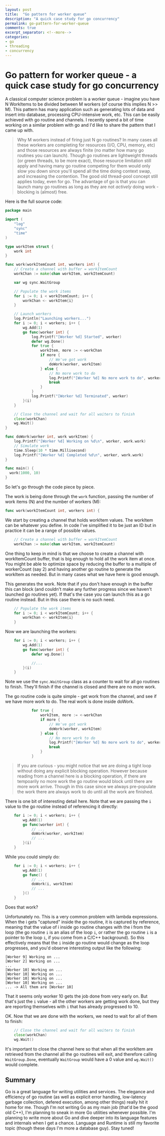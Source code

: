 ```yaml
---
layout: post
title:  "Go pattern for worker queue"
description: "A quick case study for go concurrency"
permalink: go-pattern-for-worker-queue 
comments: true
excerpt_separator: <!--more-->
categories:
- go 
- threading 
- concurrency 
---
```


# Go pattern for worker queue - a quick case study for go concurrency

A classical computer science problem is a worker queue - imagine you have N WorkItems to be divided between M workers (of course this implies N >> M). This pattern has many application such as generating lots of data and insert into database, processing CPU-intensive work, etc. This can be easily achieved with go routine and channels. I recently spend a bit of time working on a similar problem with go and I'd like to share the pattern that I came up with. 

<!--more-->

> Why M workers instead of firing just N go routines? In many cases all these workers are completing for resources (I/O, CPU, memory, etc) and those resources are always finite (no matter how many go routines you can launch). Though go routines are lightweight threads (or green threads, to be more exact), those resource limitation still apply and having many go routine competing for them would only slow you down since you'll spend all the time doing context swap, and increasing the contention. The good old thread-pool concept still applies today, even for go. The advantage of go is that you can launch many go routines as long as they are not *actively* doing work - blocking is (almost) free. 

Here is the full source code:

```go
package main

import (
    "log"
	"sync"
	"time"
)

type workItem struct {
    work int
}

func work(workItemCount int, workers int) {
    // Create a channel with buffer = workItemCount
    workChan := make(chan workItem, workItemCount)

    var wg sync.WaitGroup

    // Populate the work items
    for i := 0; i < workItemCount; i++ {
        workChan <- workItem{i} 
    }

    // Launch workers
    log.Println("Launching workers...")
    for i := 0; i < workers; i++ {
        wg.Add(1)
        go func(worker int) {
            log.Printf("[Worker %d] Started", worker)
            defer wg.Done()
            for true {
                workItem, more := <-workChan
                if more {
                    // We've got work
                    doWork(worker, workItem)
                } else {
                    // No more work to do
                    log.Printf("[Worker %d] No more work to do", worker)
                    break
                }
            }
            log.Printf("[Worker %d] Terminated", worker)
        }(i)
    }

    // Close the channel and wait for all waiters to finish
    close(workChan)
    wg.Wait()
}

func doWork(worker int, work workItem) {
	log.Printf("[Worker %d] Working on %d\n", worker, work.work)
	// Simulate work
	time.Sleep(10 * time.Millisecond)
    log.Printf("[Worker %d] Completed %d\n", worker, work.work)
}

func main() {
  work(1000, 10)
}
```

So let's go through the code piece by piece.

The work is being done through the `work` function, passing the number of work items (N) and the number of workers (M):

```go
func work(workItemCount int, workers int) {
```

We start by creating a channel that holds workItem values. The workItem can be whatever you define. In code I've simplified it to be just an ID but in practice it can be a range of possible values.

```go
    // Create a channel with buffer = workItemCount
    workChan := make(chan workItem, workItemCount)
```

One thing to keep in mind is that we choose to create a channel with workItemCount buffer, that is big enough to hold all the work item at once. You might be able to optimize space by reducing the buffer to a multiple of workerCount (say 2) and having another go routine to generate the workItem as needed. But in many cases what we have here is good enough.

This generates the work. Note that if you don't have enough in the buffer this can block (and couldn't make any further progress since we haven't launched go routines yet). If that's the case you can launch this as a go routine instead. But in this case there is no such need.

```go
    // Populate the work items
    for i := 0; i < workItemCount; i++ {
        workChan <- workItem{i} 
    }
```

Now we are launching the workers:

```go
    for i := 0; i < workers; i++ {
        wg.Add(1)
        go func(worker int) {
            defer wg.Done()

            //...
        }(i)
    }
```

Note we use the `sync.WaitGroup` class as a counter to wait for all go routines to finish. They'll finish if the channel is closed and there are no more work.

The go routine code is quite simple - get work from the channel, and see if we have more work to do. The real work is done inside doWork.

```go
            for true {
                workItem, more := <-workChan
                if more {
                    // We've got work
                    doWork(worker, workItem)
                } else {
                    // No more work to do
                    log.Printf("[Worker %d] No more work to do", worker)
                    break
                }
            }
```

> If you are curious - you might notice that we are doing a tight loop without doing any explicit blocking operation. However because reading from a channel here is a blocking operation, if there are tempoarily no more work the go routine would block until there are more work arrive. Though in this case since we always pre-populate the work there are always work to do until all the work are finished.

There is one bit of interesting detail here. Note that we are passing the `i` value to the go routine instead of referencing it directly:

```go
    for i := 0; i < workers; i++ {
        wg.Add(1)
        go func(worker int) {
            // ...
            doWork(worker, workItem)
            // ...
        }(i)
    }
```

While you could simply do:

```go
    for i := 0; i < workers; i++ {
        wg.Add(1)
        go func() {
            // ...
            doWork(i, workItem)
            // ...
        }()
    }
```

Does that work?

Unfortunately no. This is a very common problem with lambda expressions. When the i gets "captured" inside the go routine, it is captured by reference, meaning that the value of i inside go routine changes with the i from the loop (the go routine `i` is an alias of the loop `i`, or rather the go routine `i` is a pointer to the loop `i`, if you come from a C/C++ background). So this effectively means that the `i` inside go routine would change as the loop progresses, and you'd observe interesting output like the following:

```
[Worker 9] Working on ...
[Worker 2] Working on ...
...
[Worker 10] Working on ...
[Worker 10] Working on ...
[Worker 10] Working on ...
[Worker 10] Working on ...
... -> All them are [Worker 10]
```

That it seems only worker 10 gets the job done from very early on. But that's just the `i` value - all the other workers are getting work done, but they are reporting themselves with `i` that has already progressed to 10.

OK. Now that we are done with the workers, we need to wait for all of them to finish:

```go
    // Close the channel and wait for all waiters to finish
    close(workChan)
    wg.Wait()
```

It's important to close the channel here so that when all the workItem are retrieved from the channel all the go routines will exit, and therefore calling `WaitGroup.Done`, eventually `WaitGroup` would have a 0 value and `wg.Wait()` would complete.

## Summary

Go is a great language for writing utilities and services. The elegance and efficiency of go routine (as well as explicit error handling, low-latency garbage collection, defered execution, among other things) really hit it home for me. Though I'm not writing Go as my main job (that'd be the good old C++), I'm planning to sneak in more Go utilities whenever possible. I'm planning to write more about Go and dive deeper into its language features and internals when I get a chance. Language and Runtime is still my favorite topic (though these days I'm more a database guy). Stay tuned! 



